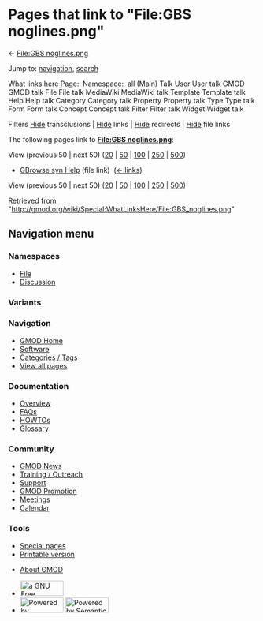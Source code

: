 <div id="mw-page-base" class="noprint">

</div>

<div id="mw-head-base" class="noprint">

</div>

<div id="content" class="mw-body" role="main">

<span id="top"></span>

<div id="mw-js-message" style="display:none;">

</div>



# <span dir="auto">Pages that link to "File:GBS noglines.png"</span>

<div id="bodyContent">

<div id="contentSub">

← [File:GBS
noglines.png](/wiki/File:GBS_noglines.png "File:GBS noglines.png")

</div>

<div id="jump-to-nav" class="mw-jump">

Jump to: [navigation](#mw-navigation), [search](#p-search)

</div>

<div id="mw-content-text">

What links here Page:  Namespace:  all (Main) Talk User User talk GMOD
GMOD talk File File talk MediaWiki MediaWiki talk Template Template talk
Help Help talk Category Category talk Property Property talk Type Type
talk Form Form talk Concept Concept talk Filter Filter talk Widget
Widget talk

Filters
[Hide](/mediawiki/index.php?title=Special:WhatLinksHere/File:GBS_noglines.png&hidetrans=1 "Special:WhatLinksHere/File:GBS noglines.png")
transclusions \|
[Hide](/mediawiki/index.php?title=Special:WhatLinksHere/File:GBS_noglines.png&hidelinks=1 "Special:WhatLinksHere/File:GBS noglines.png")
links \|
[Hide](/mediawiki/index.php?title=Special:WhatLinksHere/File:GBS_noglines.png&hideredirs=1 "Special:WhatLinksHere/File:GBS noglines.png")
redirects \|
[Hide](/mediawiki/index.php?title=Special:WhatLinksHere/File:GBS_noglines.png&hideimages=1 "Special:WhatLinksHere/File:GBS noglines.png")
file links

The following pages link to **[File:GBS
noglines.png](/wiki/File:GBS_noglines.png "File:GBS noglines.png")**:

View (previous 50 \| next 50)
([20](/mediawiki/index.php?title=Special:WhatLinksHere/File:GBS_noglines.png&limit=20 "Special:WhatLinksHere/File:GBS noglines.png")
\|
[50](/mediawiki/index.php?title=Special:WhatLinksHere/File:GBS_noglines.png&limit=50 "Special:WhatLinksHere/File:GBS noglines.png")
\|
[100](/mediawiki/index.php?title=Special:WhatLinksHere/File:GBS_noglines.png&limit=100 "Special:WhatLinksHere/File:GBS noglines.png")
\|
[250](/mediawiki/index.php?title=Special:WhatLinksHere/File:GBS_noglines.png&limit=250 "Special:WhatLinksHere/File:GBS noglines.png")
\|
[500](/mediawiki/index.php?title=Special:WhatLinksHere/File:GBS_noglines.png&limit=500 "Special:WhatLinksHere/File:GBS noglines.png"))

- [GBrowse syn Help](/wiki/GBrowse_syn_Help "GBrowse syn Help") (file
  link) ‎ <span class="mw-whatlinkshere-tools">([←
  links](/mediawiki/index.php?title=Special:WhatLinksHere&target=GBrowse+syn+Help "Special:WhatLinksHere"))</span>

View (previous 50 \| next 50)
([20](/mediawiki/index.php?title=Special:WhatLinksHere/File:GBS_noglines.png&limit=20 "Special:WhatLinksHere/File:GBS noglines.png")
\|
[50](/mediawiki/index.php?title=Special:WhatLinksHere/File:GBS_noglines.png&limit=50 "Special:WhatLinksHere/File:GBS noglines.png")
\|
[100](/mediawiki/index.php?title=Special:WhatLinksHere/File:GBS_noglines.png&limit=100 "Special:WhatLinksHere/File:GBS noglines.png")
\|
[250](/mediawiki/index.php?title=Special:WhatLinksHere/File:GBS_noglines.png&limit=250 "Special:WhatLinksHere/File:GBS noglines.png")
\|
[500](/mediawiki/index.php?title=Special:WhatLinksHere/File:GBS_noglines.png&limit=500 "Special:WhatLinksHere/File:GBS noglines.png"))

</div>

<div class="printfooter">

Retrieved from
"<http://gmod.org/wiki/Special:WhatLinksHere/File:GBS_noglines.png>"

</div>

<div id="catlinks" class="catlinks catlinks-allhidden">

</div>

<div class="visualClear">

</div>

</div>

</div>

<div id="mw-navigation">

## Navigation menu

<div id="mw-head">



<div id="left-navigation">

<div id="p-namespaces" class="vectorTabs" role="navigation"
aria-labelledby="p-namespaces-label">

### Namespaces

- <span id="ca-nstab-image"><a href="/wiki/File:GBS_noglines.png" accesskey="c"
  title="View the file page [c]">File</a></span>
- <span id="ca-talk"><a
  href="/mediawiki/index.php?title=File_talk:GBS_noglines.png&amp;action=edit&amp;redlink=1"
  accesskey="t"
  title="Discussion about the content page [t]">Discussion</a></span>

</div>

<div id="p-variants" class="vectorMenu emptyPortlet" role="navigation"
aria-labelledby="p-variants-label">

### 

### Variants[](#)

<div class="menu">

</div>

</div>

</div>

<div id="right-navigation">





</div>



</div>

</div>

</div>

<div id="mw-panel">

<div id="p-logo" role="banner">

<a href="/wiki/Main_Page"
style="background-image: url(http://gmod.org/images/GMOD-cogs.png);"
title="Visit the main page"></a>

</div>

<div id="p-Navigation" class="portal" role="navigation"
aria-labelledby="p-Navigation-label">

### Navigation

<div class="body">

- <span id="n-GMOD-Home">[GMOD Home](/wiki/Main_Page)</span>
- <span id="n-Software">[Software](/wiki/GMOD_Components)</span>
- <span id="n-Categories-.2F-Tags">[Categories /
  Tags](/wiki/Categories)</span>
- <span id="n-View-all-pages">[View all
  pages](/wiki/Special:AllPages)</span>

</div>

</div>

<div id="p-Documentation" class="portal" role="navigation"
aria-labelledby="p-Documentation-label">

### Documentation

<div class="body">

- <span id="n-Overview">[Overview](/wiki/Overview)</span>
- <span id="n-FAQs">[FAQs](/wiki/Category:FAQ)</span>
- <span id="n-HOWTOs">[HOWTOs](/wiki/Category:HOWTO)</span>
- <span id="n-Glossary">[Glossary](/wiki/Glossary)</span>

</div>

</div>

<div id="p-Community" class="portal" role="navigation"
aria-labelledby="p-Community-label">

### Community

<div class="body">

- <span id="n-GMOD-News">[GMOD News](/wiki/GMOD_News)</span>
- <span id="n-Training-.2F-Outreach">[Training /
  Outreach](/wiki/Training_and_Outreach)</span>
- <span id="n-Support">[Support](/wiki/Support)</span>
- <span id="n-GMOD-Promotion">[GMOD
  Promotion](/wiki/GMOD_Promotion)</span>
- <span id="n-Meetings">[Meetings](/wiki/Meetings)</span>
- <span id="n-Calendar">[Calendar](/wiki/Calendar)</span>

</div>

</div>

<div id="p-tb" class="portal" role="navigation"
aria-labelledby="p-tb-label">

### Tools

<div class="body">

- <span id="t-specialpages"><a href="/wiki/Special:SpecialPages" accesskey="q"
  title="A list of all special pages [q]">Special pages</a></span>
- <span id="t-print"><a
  href="/mediawiki/index.php?title=Special:WhatLinksHere/File:GBS_noglines.png&amp;printable=yes"
  rel="alternate" accesskey="p"
  title="Printable version of this page [p]">Printable version</a></span>

</div>

</div>

</div>

</div>

<div id="footer" role="contentinfo">

- <span id="footer-places-about">[About
  GMOD](/wiki/GMOD:About "GMOD:About")</span>

<!-- -->

- <span id="footer-copyrightico">[<img src="http://www.gnu.org/graphics/gfdl-logo-small.png" width="88"
  height="31" alt="a GNU Free Documentation License" />](http://www.gnu.org/licenses/fdl-1.3.html)</span>
- <span id="footer-poweredbyico">[<img src="/mediawiki/skins/common/images/poweredby_mediawiki_88x31.png"
  width="88" height="31" alt="Powered by MediaWiki" />](//www.mediawiki.org/)
  [<img
  src="/mediawiki/extensions/SemanticMediaWiki/includes/../resources/images/smw_button.png"
  width="88" height="31" alt="Powered by Semantic MediaWiki" />](https://www.semantic-mediawiki.org/wiki/Semantic_MediaWiki)</span>

<div style="clear:both">

</div>

</div>
